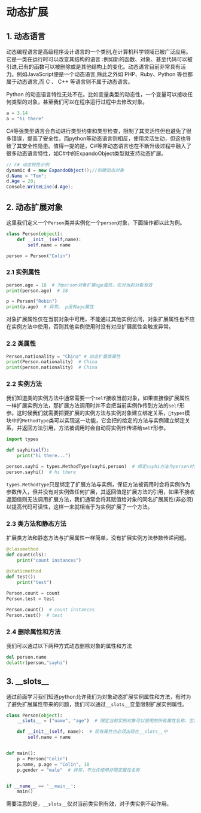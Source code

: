 # 动态扩展

## 1. 动态语言
动态编程语言是高级程序设计语言的一个类别,在计算机科学领域已被广泛应用。它是一类在运行时可以改变其结构的语言 :例如新的函数、对象、甚至代码可以被引进,已有的函数可以被删除或是其他结构上的变化。动态语言目前非常具有活力。例如JavaScript便是一个动态语言,除此之外如 PHP、Ruby、Python 等也都属于动态语言,而 C 、 C++ 等语言则不属于动态语言。

Python 的动态语言特性无处不在。比如变量类型的动态性，一个变量可以接收任何类型的对象，甚至我们可以在程序运行过程中去修改对象。

```py
a = 3.14
a = "hi there"
```

C#等强类型语言会自动进行类型约束和类型检查，限制了其灵活性但也避免了很多错误，提高了安全性，而python等动态语言则相反，使用灵活生动，但这也导致了其安全性隐患。值得一提的是，C#等非动态语言也在不断升级过程中融入了很多动态语言特性，如C#中的ExpandoObject类型就支持动态扩展。

``` csharp
// C# 动态特性示例
dynamic d = new ExpandoObject();//创建动态对象 
d.Name = "Tom";
d.Age = 20;
Console.WriteLine(d.Age);
```

## 2. 动态扩展对象
 这里我们定义一个`Person`类并实例化一个`person`对象，下面操作都以此为例。
```py
class Person(object):
    def __init__(self,name):
        self.name = name

person = Person("Colin")
```
### 2.1 实例属性

```py {1}
person.age = 18  # 为person对象扩展age属性，仅对当前对象有效
print(person.age)  # 18

p = Person("Robin")
print(p.age)  # 异常。 p没有age属性
```

对象扩展属性仅在当前对象中可用，不能通过其他实例访问，对象扩展属性也不应在实例方法中使用，否则其他实例使用时没有对应扩展属性会触发异常。
### 2.2 类属性

```py {1}
Person.nationality = "China" # 动态扩展类属性
print(Person.nationality)  # China
print(person.nationality)  # China 
```

### 2.2 实例方法
我们知道类的实例方法中通常需要一个`self`接收当前对象，如果直接像扩展属性一样扩展实例方法，那扩展方法调用时并不会把当前实例作传到方法的`self`形参。这时候我们就需要把要扩展的实例方法与实例对象建立绑定关系，`types`模块中的`MethodType`类可以实现这一功能，它会把的给定的方法与实例建立绑定关系，并返回方法引用，方法被调用时会自动将实例作传递给`self`形参。

```py {6}
import types

def sayhi(self):
    print("hi there...")

person.sayhi = types.MethodType(sayhi,person)  # 绑定sayhi方法与person对象，并将绑定后的方法引用赋值给person的sayhi扩展属性
person.sayhi()  # hi there
```

`types.MethodType`只是绑定了扩展方法与实例，保证方法被调用时会将实例作为参数传入，但并没有对实例做任何扩展，其返回值是扩展方法的引用，如果不接收返回值则无法调用扩展方法，我们通常会将其赋值给对象的同名扩展属性(非必须)以提高代码可读性，这样一来就相当于为实例扩展了一个方法。

### 2.3 类方法和静态方法
扩展类方法和静态方法与扩展属性一样简单，没有扩展实例方法参数传递问题。
```py {9,10}
@classmethod
def count(cls):
    print("count instances")

@staticmethod
def test():
    print("test")
    
Person.count = count
Person.test = test

Person.count()  # count instances
Person.test()  # test
```
### 2.4 删除属性和方法
我们可以通过以下两种方式动态删除对象的属性和方法

```py
del person.name
delattr(person,"sayhi")
```

## 3. \_\_slots\_\_
通过前面学习我们知道python允许我们为对象动态扩展实例属性和方法，有时为了避免扩展属性带来的问题，我们可以通过`__slots__`变量限制扩展实例属性。
```py
class Person(object):
    __slots__ = ("name", "age")  # 限定当前实例对象可以使用的所有属性名称，包含现有属性和扩展属性

    def __init__(self, name):  # 现有属性也必须出现在__slots__中
        self.name = name


def main():
    p = Person("Colin")
    p.name, p.age = "Colin", 18
    p.gender = "male"  # 异常，不允许使用非限定属性名称


if __name__ == '__main__':
    main()
```

需要注意的是，`__slots__`仅对当前类实例有效，对子类实例不起作用。